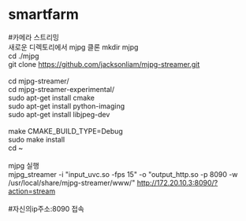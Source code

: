 # smartfarm

#카메라 스트리밍
<br/>
새로운 디렉토리에서 mjpg 클론
mkdir mjpg <br/>
cd ./mjpg <br/>
git clone https://github.com/jacksonliam/mjpg-streamer.git <br/>
 <br/>
cd mjpg-streamer/ <br/>
cd mjpg-streamer-experimental/ <br/>
sudo apt-get install cmake <br/>
sudo apt-get install python-imaging <br/>
sudo apt-get install libjpeg-dev <br/>
 <br/>
make CMAKE_BUILD_TYPE=Debug <br/>
sudo make install <br/>
cd ~ <br/>
 <br/>
mjpg 실행<br/>
mjpg_streamer -i "input_uvc.so -fps 15" -o "output_http.so -p 8090 -w /usr/local/share/mjpg-streamer/www/"
http://172.20.10.3:8090/?action=stream
 <br/>
 <br/>
#자신의ip주소:8090 접속  <br/>
